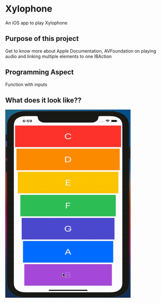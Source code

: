 # Xylophone
An iOS app to play Xylophone 

## Purpose of this project
Get to know more about Apple Documentation, AVFoundation on playing audio and linking multiple elements to one IBAction

## Programming Aspect
Function with inputs 

## What does it look like??
<img src="https://github.com/Helen-Noe/Xylophone/blob/main/Xylophone.gif" width="397" height="595">
